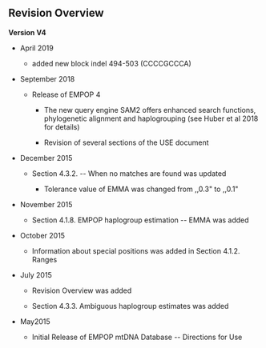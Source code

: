 ## **Revision Overview**

**Version V4**

-   April 2019

    -   added new block indel 494-503 (CCCCGCCCA)

-   September 2018

    -   Release of EMPOP 4

        -   The new query engine SAM2 offers enhanced search functions,
            phylogenetic alignment and haplogrouping (see Huber et al
            2018 for details)

        -   Revision of several sections of the USE document

-   December 2015

    -   Section 4.3.2. -- When no matches are found was updated

        -   Tolerance value of EMMA was changed from ,,0.3" to ,,0.1"

-   November 2015

    -   Section 4.1.8. EMPOP haplogroup estimation -- EMMA was added

-   October 2015

    -   Information about special positions was added in Section 4.1.2.
        Ranges

-   July 2015

    -   Revision Overview was added

    -   Section 4.3.3. Ambiguous haplogroup estimates was added

-   May2015

    -   Initial Release of EMPOP mtDNA Database -- Directions for Use